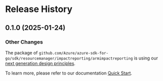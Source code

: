 # Release History

## 0.1.0 (2025-01-24)
### Other Changes

The package of `github.com/Azure/azure-sdk-for-go/sdk/resourcemanager/impactreporting/armimpactreporting` is using our [next generation design principles](https://azure.github.io/azure-sdk/general_introduction.html).

To learn more, please refer to our documentation [Quick Start](https://aka.ms/azsdk/go/mgmt).
